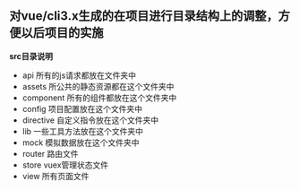 ## 对vue/cli3.x生成的在项目进行目录结构上的调整，方便以后项目的实施

**src目录说明**

- api  所有的js请求都放在文件夹中
- assets  所公共的静态资源都在这个文件夹中
- component 所有的组件都放在这个文件夹中
- config 项目配置放在这个文件夹中
- directive 自定义指令放在这个文件夹中
- lib 一些工具方法放在这个文件夹中
- mock 模拟数据放在这个文件夹中
- router 路由文件
- store vuex管理状态文件
- view 所有页面文件